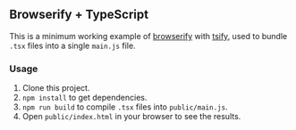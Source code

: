 ## Browserify + TypeScript

This is a minimum working example of [browserify](https://www.npmjs.com/package/browserify) with [tsify](https://www.npmjs.com/package/tsify), used to bundle `.tsx` files into a single `main.js` file.

### Usage

1. Clone this project.
2. `npm install` to get dependencies.
3. `npm run build` to compile `.tsx` files into `public/main.js`.
4. Open `public/index.html` in your browser to see the results.
